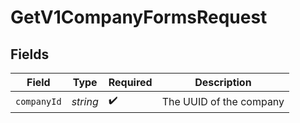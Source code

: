 # GetV1CompanyFormsRequest


## Fields

| Field                   | Type                    | Required                | Description             |
| ----------------------- | ----------------------- | ----------------------- | ----------------------- |
| `companyId`             | *string*                | :heavy_check_mark:      | The UUID of the company |